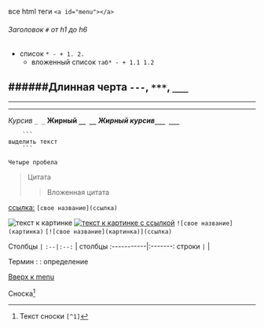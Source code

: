 все html теги `<a id="menu"></a>`
<a id="menu"></a>



###### Заголовок `#` от h1 до h6



* список `* - + 1. 2.`
   * вложенный список `таб* - + 1.1 1.2`



######Длинная черта `---`, `***`, `___`
---
***
___



_Курсив `_ _`_
__Жирный `__ __`__
___Жирный курсив`___ ___`___



```
    ```
выделить текст
    ```
```


    Четыре пробела



> Цитата
>> Вложенная цитата



[ссылка:](ссылка)
`[свое название](ссылка)`

![текст к картинке](картинка)
[![текст к картинке с ссылкой](картинка)](ссылка)
`![свое название](картинка)`
`[![свое название](картинка)](ссылка)`



Столбцы `|` `:--|:--:` | столбцы
:-----------|:-------:
строки `|` |



Термин
: \: определение



[Вверх к menu](#menu)



Сноска[^1]
[^1]: Текст сноски `[^1]`
